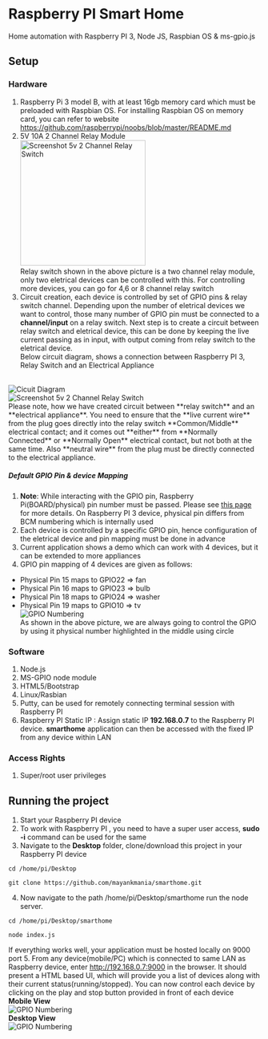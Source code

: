 Raspberry PI Smart Home
==========
Home automation with Raspberry PI 3, Node JS, Raspbian OS & ms-gpio.js

## Setup

### Hardware
1. Raspberry Pi 3 model B, with at least 16gb memory card which must be preloaded with Raspbian OS. For installing Raspbian OS on memory card, you can refer to website https://github.com/raspberrypi/noobs/blob/master/README.md
2. 5V 10A 2 Channel Relay Module <br/>
<img title="5v 2 Channel Relay Switch" width="250" alt="Screenshot 5v 2 Channel Relay Switch" src="https://github.com/mayankmania/smarthome/raw/master/UIPics/relayswitch.jpg"/> <br/>
Relay switch shown in the above picture is a two channel relay module, only two eletrical devices can be controlled with this. For controlling more devices, you can go for 4,6 or 8 channel relay switch<br/>
3. Circuit creation, each device is controlled by set of GPIO pins & relay switch channel. Depending upon the number of eletrical devices we want to control, those many number of GPIO pin must be connected to a **channel/input** on a relay switch. Next step is to create a circuit between relay switch and eletrical device, this can be done by keeping the live current passing as in input, with output coming from relay switch to the eletrical device. <br/> Below circuit diagram, shows a connection between Raspberry PI 3, Relay Switch and an Electrical Appliance 
<br/>
<img title="Cicuit Diagram" alt="Cicuit Diagram" src="https://github.com/mayankmania/smarthome/blob/master/UIPics/circuit.png"/> <br/><img title="5v 2 Channel Relay Switch" alt="Screenshot 5v 2 Channel Relay Switch" src="https://github.com/mayankmania/smarthome/blob/master/UIPics/rs_2.jpg"/> <br/>
Please note, how we have created circuit between **relay switch** and an **electrical appliance**. You need to ensure that the **live current wire** from the plug goes directly into the relay switch **Common/Middle** electrical contact; and it comes out **either** from **Normally Connected** or **Normally Open** electrical contact, but not both at the same time. Also **neutral wire** from the plug must be directly connected to the electrical appliance.<br/>

##### Default GPIO Pin & device Mapping
1. <b>Note</b>: While interacting with the GPIO pin, Raspberry Pi(BOARD/physical) pin number must be passed. Please see [this page](http://elinux.org/RPi_Low-level_peripherals) for more details. On Raspberry PI 3 device, physical pin differs from BCM numbering which is internally used
2. Each device is controlled by a specific GPIO pin, hence configuration of the eletrical device and pin mapping must be done in advance
3. Current application shows a demo which can work with 4 devices, but it can be extended to more appliances
4. GPIO pin mapping of 4 devices are given as follows:
 * Physical Pin 15 maps to GPIO22 => fan
 * Physical Pin 16 maps to GPIO23 => bulb
 * Physical Pin 18 maps to GPIO24 => washer
 * Physical Pin 19 maps to GPIO10 => tv
 <br/><img title="GPIO Numbering" alt="GPIO Numbering" src="https://github.com/mayankmania/smarthome/blob/master/UIPics/pin_numbering.png"/> <br/>
As shown in the above picture, we are always going to control the GPIO by using it physical number highlighted in the middle using circle

### Software
1. Node.js 
2. MS-GPIO node module
3. HTML5/Bootstrap
4. Linux/Rasbian
5. Putty, can be used for remotely connecting terminal session with Raspberry PI
6. Raspberry PI Static IP : Assign static IP **192.168.0.7** to the Raspberry PI device. **smarthome** application can then be accessed  with the fixed IP from any device within LAN
 
### Access Rights
1. Super/root user privileges

## Running the project
1. Start your Raspberry PI device
2. To work with Raspberry PI , you need to have a super user access, **sudo -i** command can be used for the same
3. Navigate to the **Desktop** folder, clone/download this project in your Raspberry PI device
 ```
 cd /home/pi/Desktop
   
 git clone https://github.com/mayankmania/smarthome.git
 ```
4. Now navigate to the path /home/pi/Desktop/smarthome run the node server.
   
 ```
 cd /home/pi/Desktop/smarthome
   
 node index.js
 ```
 If everything works well, your application must be hosted locally on 9000 port
5. From any device(mobile/PC) which is connected to same LAN as Raspberry device, enter http://192.168.0.7:9000 in the browser. It should present a HTML based UI, which will provide you a list of devices along with their current status(running/stopped). You can now control each device by clicking on the play and stop button provided in front of each device 
<br/>
**Mobile View**
</br>
<img title="GPIO Numbering" alt="GPIO Numbering" src="https://github.com/mayankmania/smarthome/blob/master/UIPics/mobile.png"/> <br/>
**Desktop View**
<br/>
<img title="GPIO Numbering" alt="GPIO Numbering" src="https://github.com/mayankmania/smarthome/blob/master/UIPics/Desktop.png"/> <br/>
